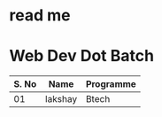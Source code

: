 # read me

<h1>Web Dev Dot Batch</h1>

|S. No     | Name | Programme   |
|-----------|------|---------- | 
| 01 | lakshay | Btech 
